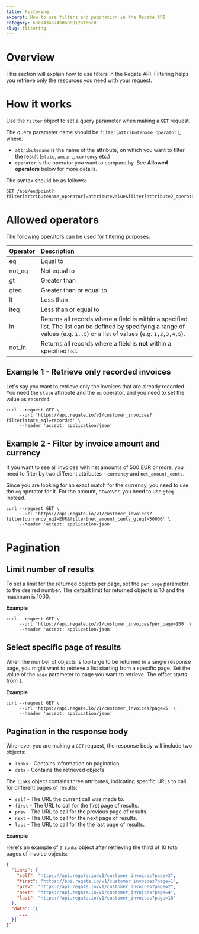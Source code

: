 ```yaml
---
title: Filtering
excerpt: How to use filters and pagination in the Regate API
category: 63ea43a574b0a000123fb6cd
slug: filtering
---
```


# Overview

This section will explain how to use filters in the Regate API. Filtering helps you retrieve only the resources you need with your request.

# How it works

Use the `filter` object to set a query parameter when making a `GET` request. 

The query parameter name should be `filter[attributename_operator]`, where:

- `attributename` is the name of the attribute, on which you want to filter the result (`state`, `amount`, `currency` etc.)
- `operator` is the operator you want to compare by. See **Allowed operators** below for more details.

The syntax should be as follows:

```shell
GET /api/endpoint?filter[attributename_operator]=attributevalue&filter[attribute2_operator2]=attribute2value
```

# Allowed operators

The following operators can be used for filtering purposes:

| Operator | Description                                                                                                                                                                 |
| :------- | :-------------------------------------------------------------------------------------------------------------------------------------------------------------------------- |
| eq       | Equal to                                                                                                                                                                    |
| not_eq   | Not equal to                                                                                                                                                                |
| gt       | Greater than                                                                                                                                                                |
| gteq     | Greater than or equal to                                                                                                                                                    |
| lt       | Less than                                                                                                                                                                   |
| lteq     | Less than or equal to                                                                                                                                                       |
| in       | Returns all records where a field is within a specified list. The list can be defined by specifying a range of values (e.g. `1..5`) or a list of values (e.g. `1,2,3,4,5`). |
| not_in   | Returns all records where a field is **not** within a specified list.                                                                                                       |

## Example 1 - Retrieve only recorded invoices

Let's say you want to retrieve only the invoices that are already recorded. You need the `state` attribute and the `eq` operator, and you need to set the value as `recorded`:

```shell
curl --request GET \
     --url 'https://api.regate.io/v1/customer_invoices?filter[state_eq]=recorded' \
     --header 'accept: application/json'
```

## Example 2 - Filter by invoice amount and currency

If you want to see all invoices with net amounts of 500 EUR or more, you need to filter by two different attributes - `currency` and `net_amount_cents`. 

Since you are looking for an exact match for the currency, you need to use the `eq` operator for it. For the amount, however, you need to use `gteq` instead.

```shell
curl --request GET \
     --url 'https://api.regate.io/v1/customer_invoices?filter[currency_eq]=EUR&filter[net_amount_cents_gteq]=50000' \
     --header 'accept: application/json'
```

# Pagination

## Limit number of results

To set a limit for the returned objects per page, set the `per_page` parameter to the desired number. The default limit for returned objects is 10 and the maximum is 1000.

**Example**

```shell
curl --request GET \
     --url 'https://api.regate.io/v1/customer_invoices?per_page=100' \
     --header 'accept: application/json'
```

## Select specific page of results

When the number of objects is too large to be returned in a single response page, you might want to retrieve a list starting from a specific page. Set the value of the `page` parameter to page you want to retrieve. The offset starts from `1`.

**Example**

```shell
curl --request GET \
     --url 'https://api.regate.io/v1/customer_invoices?page=5' \
     --header 'accept: application/json'
```

## Pagination in the response body

Whenever you are making a `GET` request, the response body will include two objects:

- `links` - Contains information on pagination
- `data` - Contains the retrieved objects

The `links` object contains three attributes, indicating specific URLs to call for different pages of results:

- `self` - The URL the current call was made to.
- `first` - The URL to call for the first page of results.
- `prev` - The URL to call for the previous page of results.
- `next` - The URL to call for the next page of results.
- `last` - The URL to call for the the last page of results.

**Example**

Here's an example of a `links` object after retrieving the third of 10 total pages of invoice objects:

```json
{
  "links": {
    "self": "https://api.regate.io/v1/customer_invoices?page=3",
    "first": "https://api.regate.io/v1/customer_invoices?page=1",
    "prev": "https://api.regate.io/v1/customer_invoices?page=2",
    "next": "https://api.regate.io/v1/customer_invoices?page=4",
    "last": "https://api.regate.io/v1/customer_invoices?page=10"
  },
  "data": [{
     ...
  }]
}`